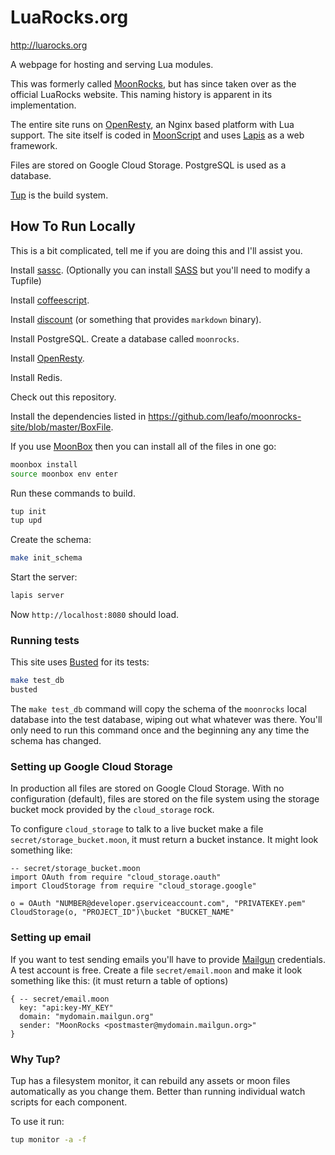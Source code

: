 # LuaRocks.org

<http://luarocks.org>

A webpage for hosting and serving Lua modules.

This was formerly called [MoonRocks](http://rocks.moonscript.org), but has
since taken over as the official LuaRocks website. This naming history
is apparent in its implementation.

The entire site runs on [OpenResty][1], an Nginx based platform with Lua
support. The site itself is coded in [MoonScript][2] and uses [Lapis][3] as a
web framework.

Files are stored on Google Cloud Storage. PostgreSQL is used as a database.

[Tup][4] is the build system.

## How To Run Locally

This is a bit complicated, tell me if you are doing this and I'll assist you.

Install [sassc](https://github.com/hcatlin/sassc). (Optionally you can install
[SASS](http://sass-lang.com/) but you'll need to modify a Tupfile)

Install [coffeescript](http://coffeescript.org/#installation).

Install [discount](http://www.pell.portland.or.us/~orc/Code/discount/) (or something that provides `markdown` binary).

Install PostgreSQL. Create a database called `moonrocks`.

Install [OpenResty][1].

Install Redis.

Check out this repository.

Install the dependencies listed in
<https://github.com/leafo/moonrocks-site/blob/master/BoxFile>.

If you use [MoonBox][6] then you can install all of the files in one go:

```bash
moonbox install
source moonbox env enter
```

Run these commands to build.

```bash
tup init
tup upd
```

Create the schema:

```bash
make init_schema
```

Start the server:

```bash
lapis server
```

Now `http://localhost:8080` should load.

### Running tests

This site uses [Busted](http://olivinelabs.com/busted/) for its tests:

```bash
make test_db
busted
```

The `make test_db` command will copy the schema of the `moonrocks` local
database into the test database, wiping out what whatever was there. You'll
only need to run this command once and the beginning any any time the schema
has changed.

### Setting up Google Cloud Storage

In production all files are stored on Google Cloud Storage. With no
configuration (default), files are stored on the file system using the storage
bucket mock provided by the `cloud_storage` rock.

To configure `cloud_storage` to talk to a live bucket make a file
`secret/storage_bucket.moon`, it must return a bucket instance. It might look
something like:


```moonscript
-- secret/storage_bucket.moon
import OAuth from require "cloud_storage.oauth"
import CloudStorage from require "cloud_storage.google"

o = OAuth "NUMBER@developer.gserviceaccount.com", "PRIVATEKEY.pem"
CloudStorage(o, "PROJECT_ID")\bucket "BUCKET_NAME"
```

### Setting up email

If you want to test sending emails you'll have to provide [Mailgun][5]
credentials. A test account is free. Create a file `secret/email.moon` and
make it look something like this: (it must return a table of options)

```moonscript
{ -- secret/email.moon
  key: "api:key-MY_KEY"
  domain: "mydomain.mailgun.org"
  sender: "MoonRocks <postmaster@mydomain.mailgun.org>"
}
```

### Why Tup?

Tup has a filesystem monitor, it can rebuild any assets or moon files
automatically as you change them. Better than running individual watch scripts
for each component.

To use it run:

```bash
tup monitor -a -f
```


  [1]: http://openresty.org/
  [2]: http://moonscript.org/
  [3]: https://github.com/leafo/lapis
  [4]: http://gittup.org/tup/
  [5]: http://www.mailgun.com/
  [6]: https://github.com/kernelp4nic/moonbox


